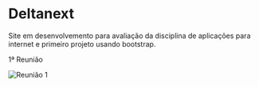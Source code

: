 # Deltanext
Site em desenvolvemento para avaliação da disciplina de aplicações para internet e primeiro projeto usando bootstrap.

1ª Reunião

![Reunião 1](https://github.com/Eduardalira20/Deltanext/assets/130419542/d5e97e4d-1efc-4c75-b597-be6370fcdc82)
